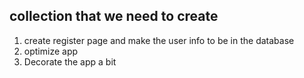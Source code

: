 ## collection that we need to create

1. create register page and make the user info to be in the database
2. optimize app
3. Decorate the app a bit
